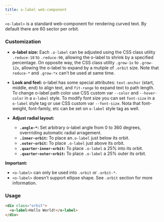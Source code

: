 ```yaml
---
title: o-label web-component
---
```


`<o-label>` is a standard web-component for rendering curved text. By default there are 60 sector per orbit. 

### Customization
  
- **o-label size:** Each `.o-label` can be adjusted using the CSS class utility `.reduce-10` to `.reduce-90`, allowing the o-label to shrink by a specified percentage. On opposite way, the CSS class utility `.grow-1x` to `.grow-12x`, allowing the o-label to expand by a mutiple of `.orbit` size. Note that `reduce-*` and `.grow-*x` can't be used at same time.
  
- **Look and feel:** o-label has some special attributes: `text-anchor` (start, middle, end) to align text, and `fit-range` to expand text to path length. To change o-label path color use CSS custom var `--color` and `--hover-color` in a `o-label` style. To modify font size you can set `font-size` in a `o-label` style tag or use CSS custom var `--font-size`. Nota that font-weight, font-family, etc can be set on `o-label` style tag as well.

- **Adjust radial layout:**
  - **`.angle-*`:** Set arbitrary o-label angle from 0 to 360 degrees, overrriding automatic radial arragement.
  - **`.inner-orbit`:** To place an`.o-label` just below its orbit.
  - **`.outer-orbit`:** To place `.o-label` just above its orbit.
  - **`.quarter-inner-orbit`:** To place `.o-label` a 25% into its orbit.
  - **`.quarter-outer-orbit`:** To place `.o-label` a 25% outer its orbit.
  
**Important:** 
  - `<o-label>` can only be used into `.orbit` or `.orbit-*`.
  - `<o-label>` doesn't support ellipse shape. See `.orbit` section for more information.

### Usage

```html
<div class="orbit"> 
  <o-label>Hello World!</o-label>
</div>
```
